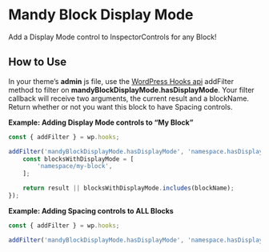 # Mandy Block Display Mode
Add a Display Mode control to InspectorControls for any Block!

## How to Use
In your theme’s **admin** js file, use the [WordPress Hooks api](https://developer.wordpress.org/block-editor/packages/packages-hooks/) addFilter method to filter on **mandyBlockDisplayMode.hasDisplayMode**. Your filter callback will receive two arguments, the current result and a blockName. Return whether or not you want this block to have Spacing controls.

**Example: Adding Display Mode controls to “My Block”**
```js
const { addFilter } = wp.hooks;

addFilter('mandyBlockDisplayMode.hasDisplayMode', 'namespace.hasDisplayMode', (result, blockName) => {
	const blocksWithDisplayMode = [
		'namespace/my-block',
	];

	return result || blocksWithDisplayMode.includes(blockName);
});
```
**Example: Adding Spacing controls to ALL Blocks**
```js
const { addFilter } = wp.hooks;

addFilter('mandyBlockDisplayMode.hasDisplayMode', 'namespace.hasDisplayMode', (result, blockName) => true);
```
